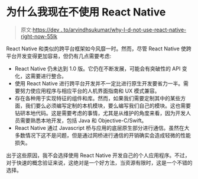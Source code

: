 # 为什么我现在不使用 React Native

> 原文:[https://dev . to/arvindhsukumar/why-I-d-not-use-react-native-right-now-55lk](https://dev.to/arvindhsukumar/why-i-d-not-use-react-native-right-now-55lk)

React Native 和类似的跨平台框架如今风靡一时。然而，尽管 React Native 使跨平台开发变得更加容易，但仍有几点需要考虑:

*   React Native 仍未达到 1.0 版。它仍在不断发展，可能会有突破性的 API 变化，这需要进行整合。
*   使用 React Native 进行跨平台开发并不一定比进行原生开发要省力一半。需要努力使应用程序与相应平台的人机界面指南和 UX 模式兼容。
*   存在各种用于实现特征的组件和库。然而，如果我们需要定制其中的某些方面，我们要么必须编写定制的本机模块，要么编写我们自己的模块。这也需要钻研本地代码。这是需要考虑的事情，尤其是从维护的角度来看，因为开发人员需要熟悉本地开发，包括 Java 和 Objective-C/Swift。
*   React Native 通过 Javascript 桥与应用的底层原生部分进行通信。虽然在大多数情况下这不是问题，但是通过网桥进行通信的开销确实会造成轻微的性能损失。

出于这些原因，我不会选择使用 React Native 开发自己的个人应用程序。不过，对于快速的概念验证来说，这绝对是一个好方法，当资源有限时，这是一个不错的选择。